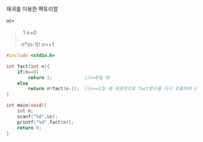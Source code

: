 재귀를 이용한 팩토리얼

n!=    

> ​     1       		n=0
>
> n*(n-1)! 		n>=1



~~~c
#include <stdio.h>

int fact(int n){
	if(n==0)
		return 1;            //n=0일 때
	else 
		return n*fact(n-1);  //n>=1일 때 재귀적으로 fact함수를 다시 호출하여 n-1값 전달
}

int main(void){
	int n;
	scanf("%d",&n);
	printf("%d",fact(n));
	return 0;
}

~~~


